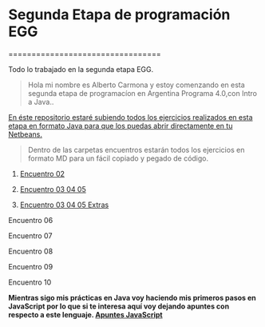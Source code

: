 # Segunda Etapa de programación EGG
 =================================

Todo lo trabajado en la segunda etapa EGG.
>Hola mi nombre es Alberto Carmona y estoy comenzando en esta segunda etapa de programacíon en Argentina Programa 4.0,con Intro a Java..

<a href="https://github.com/btocarmona2021/SegundaEtapaEGG/tree/master/SegundaEtapa" target="_blank">En éste repositorio estaré subiendo todos los ejercicios realizados en esta etapa en formato Java para que los puedas abrir directamente en tu Netbeans.</a>


>Dentro de las carpetas encuentros estarán todos los ejercicios en formato MD para un fácil copiado y pegado de código.

1. <a href="https://github.com/btocarmona2021/SegundaEtapaEGG/tree/master/Encuentro%2002" target="_blank">Encuentro 02</a> 

1. <a href="https://github.com/btocarmona2021/SegundaEtapaEGG/tree/master/Encuentro%2003%2004%2005" target="_blank">Encuentro 03 04 05</a>


1. <a href="https://github.com/btocarmona2021/SegundaEtapaEGG/tree/master/Encuentro%2003%2004%2005%20Extras" target="_blank">Encuentro 03 04 05 Extras</a> 

Encuentro 06

Encuentro 07

Encuentro 08

Encuentro 09

Encuentro 10

**Mientras sigo mis prácticas en Java voy haciendo mis primeros pasos en JavaScript por lo que si te interesa aquí voy dejando apuntes con respecto a este lenguaje. <a href="https://github.com/btocarmona2021/SegundaEtapaEGG/tree/master/Primeros%20pasos%20en%20JavaScript" target="_blank">Apuntes JavaScript</a>**